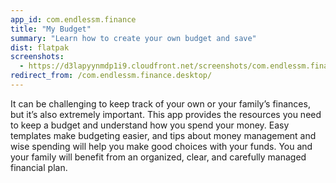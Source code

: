 ```yaml
---
app_id: com.endlessm.finance
title: "My Budget"
summary: "Learn how to create your own budget and save"
dist: flatpak
screenshots:
  - https://d3lapyynmdp1i9.cloudfront.net/screenshots/com.endlessm.finance/C/com.endlessm.finance-screenshot1.jpg
redirect_from: /com.endlessm.finance.desktop/
---
```


<p>It can be challenging to keep track of your own or your family’s finances, but it’s also extremely important. This app provides the resources you need to keep a budget and understand how you spend your money. Easy templates make budgeting easier, and tips about money management and wise spending will help you make good choices with your funds. You and your family will benefit from an organized, clear, and carefully managed financial plan.</p>